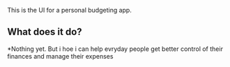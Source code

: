 This is the UI for a personal budgeting app.

## What does it do?

*Nothing yet. But i hoe i can help evryday people get better control of their finances and manage their expenses




